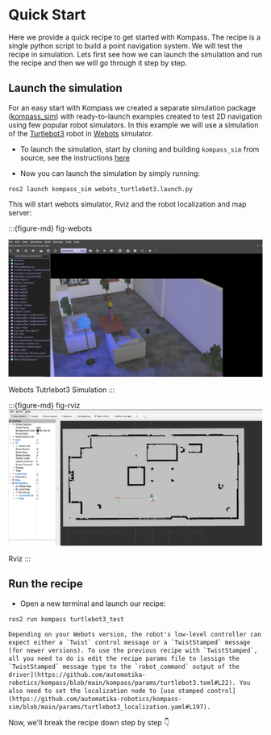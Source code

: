 # Quick Start

Here we provide a quick recipe to get started with Kompass. The recipe is a single python script to build a point navigation system. We will test the recipe in simulation. Lets first see how we can launch the simulation and run the recipe and then we will go through it step by step.

## Launch the simulation

For an easy start with Kompass we created a separate simulation package ([kompass_sim](https://github.com/automatika-robotics/kompass-sim)) with ready-to-launch examples created to test 2D navigation using few popular robot simulators. In this example we will use a simulation of the [Turtlebot3](https://emanual.robotis.com/docs/en/platform/turtlebot3/overview/#notices) robot in [Webots](https://github.com/cyberbotics/webots_ros2) simulator.

- To launch the simulation, start by cloning and building `kompass_sim` from source, see the instructions [here](https://github.com/automatika-robotics/kompass-sim/blob/main/README.md)

- Now you can launch the simulation by simply running:

```shell
ros2 launch kompass_sim webots_turtlebot3.launch.py
```

This will start webots simulator, Rviz and the robot localization and map server:

:::{figure-md} fig-webots

<img src="../_static/images/webots_turtlebot3.png" alt="Webots Tutrlebot3 Simulation" width="700px">

Webots Tutrlebot3 Simulation
:::

:::{figure-md} fig-rviz
<img src="../_static/images/rviz_webots_turtlebot3.png" alt="Rviz" width="700px">

Rviz
:::

## Run the recipe


- Open a new terminal and launch our recipe:

```shell
ros2 run kompass turtlebot3_test
```

```{note}
Depending on your Webots version, the robot's low-level controller can expect either a `Twist` control message or a `TwistStamped` message (for newer versions). To use the previous recipe with `TwistStamped`, all you need to do is edit the recipe params file to [assign the `TwistStamped` message type to the `robot_command` output of the driver](https://github.com/automatika-robotics/kompass/blob/main/kompass/params/turtlebot3.toml#L22). You also need to set the localization node to [use stamped control](https://github.com/automatika-robotics/kompass-sim/blob/main/params/turtlebot3_localization.yaml#L197).
```

Now, we'll break the recipe down step by step 👇

<br/>

```{include} point_navigation.md
```
